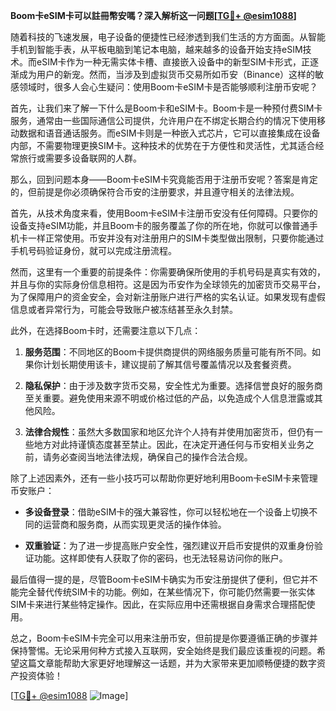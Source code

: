 **Boom卡eSIM卡可以註冊幣安嗎？深入解析这一问题[[TG💪+ @esim1088](https://t.me/s/esim1088)]**

随着科技的飞速发展，电子设备的便捷性已经渗透到我们生活的方方面面。从智能手机到智能手表，从平板电脑到笔记本电脑，越来越多的设备开始支持eSIM技术。而eSIM卡作为一种无需实体卡槽、直接嵌入设备中的新型SIM卡形式，正逐渐成为用户的新宠。然而，当涉及到虚拟货币交易所如币安（Binance）这样的敏感领域时，很多人会心生疑问：使用Boom卡eSIM卡是否能够顺利注册币安呢？

首先，让我们来了解一下什么是Boom卡和eSIM卡。Boom卡是一种预付费SIM卡服务，通常由一些国际通信公司提供，允许用户在不绑定长期合约的情况下使用移动数据和语音通话服务。而eSIM卡则是一种嵌入式芯片，它可以直接集成在设备内部，不需要物理更换SIM卡。这种技术的优势在于方便性和灵活性，尤其适合经常旅行或需要多设备联网的人群。

那么，回到问题本身——Boom卡eSIM卡究竟能否用于注册币安呢？答案是肯定的，但前提是你必须确保符合币安的注册要求，并且遵守相关的法律法规。

首先，从技术角度来看，使用Boom卡eSIM卡注册币安没有任何障碍。只要你的设备支持eSIM功能，并且Boom卡的服务覆盖了你的所在地，你就可以像普通手机卡一样正常使用。币安并没有对注册用户的SIM卡类型做出限制，只要你能通过手机号码验证身份，就可以完成注册流程。

然而，这里有一个重要的前提条件：你需要确保所使用的手机号码是真实有效的，并且与你的实际身份信息相符。这是因为币安作为全球领先的加密货币交易平台，为了保障用户的资金安全，会对新注册账户进行严格的实名认证。如果发现有虚假信息或者异常行为，可能会导致账户被冻结甚至永久封禁。

此外，在选择Boom卡时，还需要注意以下几点：

1. **服务范围**：不同地区的Boom卡提供商提供的网络服务质量可能有所不同。如果你计划长期使用该卡，建议提前了解其信号覆盖情况以及套餐资费。
   
2. **隐私保护**：由于涉及数字货币交易，安全性尤为重要。选择信誉良好的服务商至关重要。避免使用来源不明或价格过低的产品，以免造成个人信息泄露或其他风险。

3. **法律合规性**：虽然大多数国家和地区允许个人持有并使用加密货币，但仍有一些地方对此持谨慎态度甚至禁止。因此，在决定开通任何与币安相关业务之前，请务必查阅当地法律法规，确保自己的操作合法合规。

除了上述因素外，还有一些小技巧可以帮助你更好地利用Boom卡eSIM卡来管理币安账户：

- **多设备登录**：借助eSIM卡的强大兼容性，你可以轻松地在一个设备上切换不同的运营商和服务商，从而实现更灵活的操作体验。
  
- **双重验证**：为了进一步提高账户安全性，强烈建议开启币安提供的双重身份验证功能。这样即使有人获取了你的密码，也无法轻易访问你的账户。

最后值得一提的是，尽管Boom卡eSIM卡确实为币安注册提供了便利，但它并不能完全替代传统SIM卡的功能。例如，在某些情况下，你可能仍然需要一张实体SIM卡来进行某些特定操作。因此，在实际应用中还需根据自身需求合理搭配使用。

总之，Boom卡eSIM卡完全可以用来注册币安，但前提是你要遵循正确的步骤并保持警惕。无论采用何种方式接入互联网，安全始终是我们最应该重视的问题。希望这篇文章能帮助大家更好地理解这一话题，并为大家带来更加顺畅便捷的数字资产投资体验！

[[TG💪+ @esim1088](https://t.me/s/esim1088) ![Image](https://i.postimg.cc/4NQfJmqS/Snipaste-2025-05-13-00-14-12.png)]
